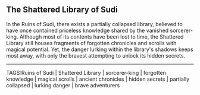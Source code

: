 ## The Shattered Library of Sudi

In the Ruins of Sudi, there exists a partially collapsed library, believed to have once contained priceless knowledge shared by the vanished sorcerer-king. Although most of its contents have been lost to time, the Shattered Library still houses fragments of forgotten chronicles and scrolls with magical potential. Yet, the danger lurking within the library's shadows keeps most away, with only the bravest attempting to unlock its hidden secrets.


---

TAGS:Ruins of Sudi | Shattered Library | sorcerer-king | forgotten knowledge | magical scrolls | ancient chronicles | hidden secrets | partially collapsed | lurking danger | brave adventurers
